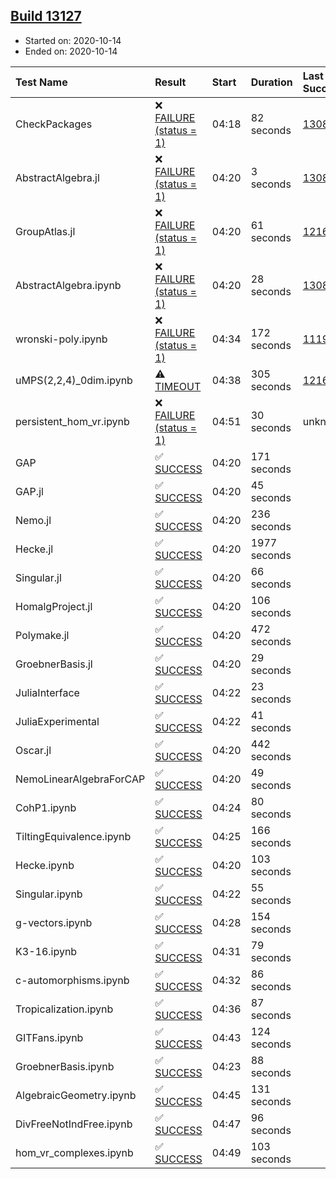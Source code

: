 ## [Build 13127](https://oscarci.mathematik.uni-kl.de/job/oscar/13127/)

* Started on: 2020-10-14
* Ended on: 2020-10-14

| Test Name    | Result | Start | Duration | Last Success | First Failure |
|:-------------|:-------|:------|:---------|:-------------|:--------------|
| CheckPackages | ❌ [FAILURE (status = 1)](https://oscarci.mathematik.uni-kl.de/job/oscar/13127/artifact/logs/build-13127/CheckPackages.log) | 04:18 | 82 seconds | [13085](https://oscarci.mathematik.uni-kl.de/job/oscar/13085/) | [13086](https://oscarci.mathematik.uni-kl.de/job/oscar/13086/) |
| AbstractAlgebra.jl | ❌ [FAILURE (status = 1)](https://oscarci.mathematik.uni-kl.de/job/oscar/13127/artifact/logs/build-13127/AbstractAlgebra.jl.log) | 04:20 | 3 seconds | [13085](https://oscarci.mathematik.uni-kl.de/job/oscar/13085/) | [13086](https://oscarci.mathematik.uni-kl.de/job/oscar/13086/) |
| GroupAtlas.jl | ❌ [FAILURE (status = 1)](https://oscarci.mathematik.uni-kl.de/job/oscar/13127/artifact/logs/build-13127/GroupAtlas.jl.log) | 04:20 | 61 seconds | [12167](https://oscarci.mathematik.uni-kl.de/job/oscar/12167/) | [12168](https://oscarci.mathematik.uni-kl.de/job/oscar/12168/) |
| AbstractAlgebra.ipynb | ❌ [FAILURE (status = 1)](https://oscarci.mathematik.uni-kl.de/job/oscar/13127/artifact/logs/build-13127/AbstractAlgebra.ipynb.log) | 04:20 | 28 seconds | [13085](https://oscarci.mathematik.uni-kl.de/job/oscar/13085/) | [13086](https://oscarci.mathematik.uni-kl.de/job/oscar/13086/) |
| wronski-poly.ipynb | ❌ [FAILURE (status = 1)](https://oscarci.mathematik.uni-kl.de/job/oscar/13127/artifact/logs/build-13127/wronski-poly.ipynb.log) | 04:34 | 172 seconds | [11192](https://oscarci.mathematik.uni-kl.de/job/oscar/11192/) | [11193](https://oscarci.mathematik.uni-kl.de/job/oscar/11193/) |
| uMPS(2,2,4)_0dim.ipynb | ⚠ [TIMEOUT](https://oscarci.mathematik.uni-kl.de/job/oscar/13127/artifact/logs/build-13127/uMPS-2-2-4-_0dim.ipynb.log) | 04:38 | 305 seconds | [12167](https://oscarci.mathematik.uni-kl.de/job/oscar/12167/) | [12168](https://oscarci.mathematik.uni-kl.de/job/oscar/12168/) |
| persistent_hom_vr.ipynb | ❌ [FAILURE (status = 1)](https://oscarci.mathematik.uni-kl.de/job/oscar/13127/artifact/logs/build-13127/persistent_hom_vr.ipynb.log) | 04:51 | 30 seconds | unknown | unknown |
| GAP | ✅ [SUCCESS](https://oscarci.mathematik.uni-kl.de/job/oscar/13127/artifact/logs/build-13127/GAP.log) | 04:20 | 171 seconds |  |  |
| GAP.jl | ✅ [SUCCESS](https://oscarci.mathematik.uni-kl.de/job/oscar/13127/artifact/logs/build-13127/GAP.jl.log) | 04:20 | 45 seconds |  |  |
| Nemo.jl | ✅ [SUCCESS](https://oscarci.mathematik.uni-kl.de/job/oscar/13127/artifact/logs/build-13127/Nemo.jl.log) | 04:20 | 236 seconds |  |  |
| Hecke.jl | ✅ [SUCCESS](https://oscarci.mathematik.uni-kl.de/job/oscar/13127/artifact/logs/build-13127/Hecke.jl.log) | 04:20 | 1977 seconds |  |  |
| Singular.jl | ✅ [SUCCESS](https://oscarci.mathematik.uni-kl.de/job/oscar/13127/artifact/logs/build-13127/Singular.jl.log) | 04:20 | 66 seconds |  |  |
| HomalgProject.jl | ✅ [SUCCESS](https://oscarci.mathematik.uni-kl.de/job/oscar/13127/artifact/logs/build-13127/HomalgProject.jl.log) | 04:20 | 106 seconds |  |  |
| Polymake.jl | ✅ [SUCCESS](https://oscarci.mathematik.uni-kl.de/job/oscar/13127/artifact/logs/build-13127/Polymake.jl.log) | 04:20 | 472 seconds |  |  |
| GroebnerBasis.jl | ✅ [SUCCESS](https://oscarci.mathematik.uni-kl.de/job/oscar/13127/artifact/logs/build-13127/GroebnerBasis.jl.log) | 04:20 | 29 seconds |  |  |
| JuliaInterface | ✅ [SUCCESS](https://oscarci.mathematik.uni-kl.de/job/oscar/13127/artifact/logs/build-13127/JuliaInterface.log) | 04:22 | 23 seconds |  |  |
| JuliaExperimental | ✅ [SUCCESS](https://oscarci.mathematik.uni-kl.de/job/oscar/13127/artifact/logs/build-13127/JuliaExperimental.log) | 04:22 | 41 seconds |  |  |
| Oscar.jl | ✅ [SUCCESS](https://oscarci.mathematik.uni-kl.de/job/oscar/13127/artifact/logs/build-13127/Oscar.jl.log) | 04:20 | 442 seconds |  |  |
| NemoLinearAlgebraForCAP | ✅ [SUCCESS](https://oscarci.mathematik.uni-kl.de/job/oscar/13127/artifact/logs/build-13127/NemoLinearAlgebraForCAP.log) | 04:20 | 49 seconds |  |  |
| CohP1.ipynb | ✅ [SUCCESS](https://oscarci.mathematik.uni-kl.de/job/oscar/13127/artifact/logs/build-13127/CohP1.ipynb.log) | 04:24 | 80 seconds |  |  |
| TiltingEquivalence.ipynb | ✅ [SUCCESS](https://oscarci.mathematik.uni-kl.de/job/oscar/13127/artifact/logs/build-13127/TiltingEquivalence.ipynb.log) | 04:25 | 166 seconds |  |  |
| Hecke.ipynb | ✅ [SUCCESS](https://oscarci.mathematik.uni-kl.de/job/oscar/13127/artifact/logs/build-13127/Hecke.ipynb.log) | 04:20 | 103 seconds |  |  |
| Singular.ipynb | ✅ [SUCCESS](https://oscarci.mathematik.uni-kl.de/job/oscar/13127/artifact/logs/build-13127/Singular.ipynb.log) | 04:22 | 55 seconds |  |  |
| g-vectors.ipynb | ✅ [SUCCESS](https://oscarci.mathematik.uni-kl.de/job/oscar/13127/artifact/logs/build-13127/g-vectors.ipynb.log) | 04:28 | 154 seconds |  |  |
| K3-16.ipynb | ✅ [SUCCESS](https://oscarci.mathematik.uni-kl.de/job/oscar/13127/artifact/logs/build-13127/K3-16.ipynb.log) | 04:31 | 79 seconds |  |  |
| c-automorphisms.ipynb | ✅ [SUCCESS](https://oscarci.mathematik.uni-kl.de/job/oscar/13127/artifact/logs/build-13127/c-automorphisms.ipynb.log) | 04:32 | 86 seconds |  |  |
| Tropicalization.ipynb | ✅ [SUCCESS](https://oscarci.mathematik.uni-kl.de/job/oscar/13127/artifact/logs/build-13127/Tropicalization.ipynb.log) | 04:36 | 87 seconds |  |  |
| GITFans.ipynb | ✅ [SUCCESS](https://oscarci.mathematik.uni-kl.de/job/oscar/13127/artifact/logs/build-13127/GITFans.ipynb.log) | 04:43 | 124 seconds |  |  |
| GroebnerBasis.ipynb | ✅ [SUCCESS](https://oscarci.mathematik.uni-kl.de/job/oscar/13127/artifact/logs/build-13127/GroebnerBasis.ipynb.log) | 04:23 | 88 seconds |  |  |
| AlgebraicGeometry.ipynb | ✅ [SUCCESS](https://oscarci.mathematik.uni-kl.de/job/oscar/13127/artifact/logs/build-13127/AlgebraicGeometry.ipynb.log) | 04:45 | 131 seconds |  |  |
| DivFreeNotIndFree.ipynb | ✅ [SUCCESS](https://oscarci.mathematik.uni-kl.de/job/oscar/13127/artifact/logs/build-13127/DivFreeNotIndFree.ipynb.log) | 04:47 | 96 seconds |  |  |
| hom_vr_complexes.ipynb | ✅ [SUCCESS](https://oscarci.mathematik.uni-kl.de/job/oscar/13127/artifact/logs/build-13127/hom_vr_complexes.ipynb.log) | 04:49 | 103 seconds |  |  |
